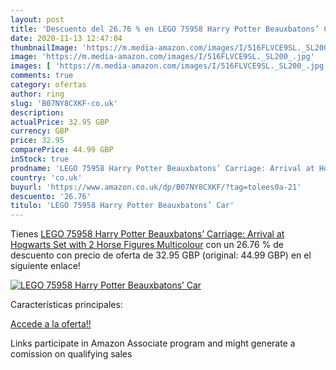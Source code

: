 ```yaml
---
layout: post
title: 'Descuento del 26.76 % en LEGO 75958 Harry Potter Beauxbatons’ Car'
date: 2020-11-13 12:47:04
thumbnailImage: 'https://m.media-amazon.com/images/I/516FLVCE9SL._SL200_.jpg'
image: 'https://m.media-amazon.com/images/I/516FLVCE9SL._SL200_.jpg'
images: [ 'https://m.media-amazon.com/images/I/516FLVCE9SL._SL200_.jpg' ]
comments: true
category: ofertas
author: ring
slug: 'B07NY8CXKF-co.uk'
description:
actualPrice: 32.95 GBP
currency: GBP
price: 32.95
comparePrice: 44.99 GBP
inStock: true
prodname: 'LEGO 75958 Harry Potter Beauxbatons’ Carriage: Arrival at Hogwarts Set with 2 Horse Figures  Multicolour'
country: 'co.uk'
buyurl: 'https://www.amazon.co.uk/dp/B07NY8CXKF/?tag=tolees0a-21'
descuento: '26.76'
titulo: 'LEGO 75958 Harry Potter Beauxbatons’ Car'
---
```


Tienes [LEGO 75958 Harry Potter Beauxbatons’ Carriage: Arrival at Hogwarts Set with 2 Horse Figures  Multicolour](https://www.amazon.co.uk/dp/B07NY8CXKF/?tag=tolees0a-21) con un 26.76 % de descuento con precio de oferta de 32.95 GBP (original: 44.99 GBP) en el siguiente enlace!

[![LEGO 75958 Harry Potter Beauxbatons’ Car](https://m.media-amazon.com/images/I/516FLVCE9SL._SL200_.jpg)](https://www.amazon.co.uk/dp/B07NY8CXKF/?tag=tolees0a-21)

Características principales:


[Accede a la oferta!!](https://www.amazon.co.uk/dp/B07NY8CXKF/?tag=tolees0a-21)

Links participate in Amazon Associate program and might generate a comission on qualifying sales


